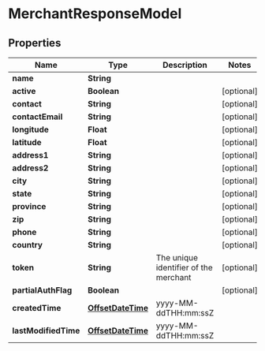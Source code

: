 
# MerchantResponseModel

## Properties
Name | Type | Description | Notes
------------ | ------------- | ------------- | -------------
**name** | **String** |  | 
**active** | **Boolean** |  |  [optional]
**contact** | **String** |  |  [optional]
**contactEmail** | **String** |  |  [optional]
**longitude** | **Float** |  |  [optional]
**latitude** | **Float** |  |  [optional]
**address1** | **String** |  |  [optional]
**address2** | **String** |  |  [optional]
**city** | **String** |  |  [optional]
**state** | **String** |  |  [optional]
**province** | **String** |  |  [optional]
**zip** | **String** |  |  [optional]
**phone** | **String** |  |  [optional]
**country** | **String** |  |  [optional]
**token** | **String** | The unique identifier of the merchant |  [optional]
**partialAuthFlag** | **Boolean** |  |  [optional]
**createdTime** | [**OffsetDateTime**](OffsetDateTime.md) | yyyy-MM-ddTHH:mm:ssZ | 
**lastModifiedTime** | [**OffsetDateTime**](OffsetDateTime.md) | yyyy-MM-ddTHH:mm:ssZ | 



